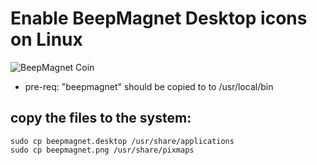 # Enable BeepMagnet Desktop icons on Linux

![BeepMagnet Coin](http://imgur.com/a/jg3Qd)

* pre-req: "beepmagnet" should be copied to to /usr/local/bin

## copy the files to the system:

```
sudo cp beepmagnet.desktop /usr/share/applications 
sudo cp beepmagnet.png /usr/share/pixmaps
```